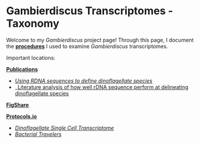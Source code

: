 # Gambierdiscus Transcriptomes - Taxonomy

Welcome to my _Gambierdiscus_ project page! Through this page, I document the **[procedures](https://github.com/brittanymareeott/GambierdiscusTranscriptomes/wiki/Procedures)** I used to examine _Gambierdiscus_ transcriptomes.

Important locations:

**[Publications](https://scholar.google.com/citations?user=C2Q4MrIAAAAJ&hl=en&oi=ao)**
* _[Using RDNA sequences to define dinoflagellate species](https://doi.org/10.1371/journal.pone.0264143)_
* _[Literature analysis of how well rDNA sequence perform at delineating dinoflagellate species](https://www.researchgate.net/publication/363542191_Literature_analysis_of_how_well_rDNA_sequence_perform_at_delineating_dinoflagellate_species)

**[FigShare](https://figshare.com/authors/Brittany_Ott/8615892)**

**[Protocols.io](https://www.protocols.io/researchers/brittany-ott)**
* _[Dinoflagellate Single Cell Transcriptome](https://dx.doi.org/10.17504/protocols.io.261ge8dpjg47/v1)_
* _[Bacterial Travelers](https://dx.doi.org/10.17504/protocols.io.kxygxq3k4v8j/v1)_
